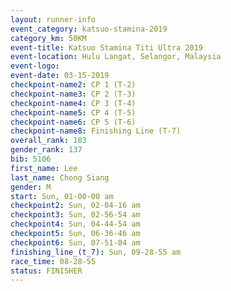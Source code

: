 ```yaml
---
layout: runner-info 
event_category: katsuo-stamina-2019 
category_km: 50KM 
event-title: Katsuo Stamina Titi Ultra 2019 
event-location: Hulu Langat, Selangor, Malaysia 
event-logo: 
event-date: 03-15-2019 
checkpoint-name2: CP 1 (T-2) 
checkpoint-name3: CP 2 (T-3) 
checkpoint-name4: CP 3 (T-4) 
checkpoint-name5: CP 4 (T-5) 
checkpoint-name6: CP 5 (T-6) 
checkpoint-name8: Finishing Line (T-7) 
overall_rank: 183
gender_rank: 137
bib: 5106
first_name: Lee
last_name: Chong Siang
gender: M
start: Sun, 01-00-00 am
checkpoint2: Sun, 02-04-16 am
checkpoint3: Sun, 02-56-54 am
checkpoint4: Sun, 04-44-54 am
checkpoint5: Sun, 06-36-46 am
checkpoint6: Sun, 07-51-04 am
finishing_line_(t_7): Sun, 09-28-55 am
race_time: 08-28-55
status: FINISHER
---
```

